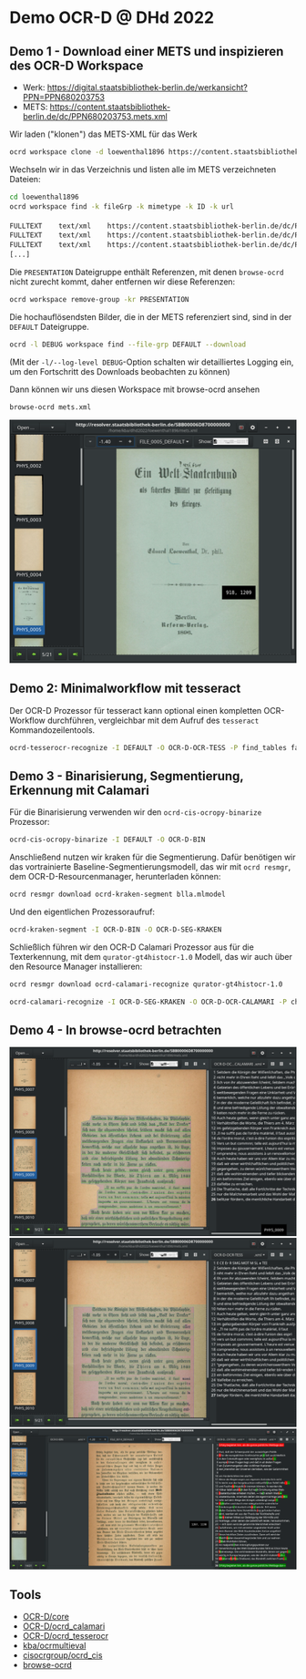 # Demo OCR-D @ DHd 2022

## Demo 1 - Download einer METS und inspizieren des OCR-D Workspace

* Werk: https://digital.staatsbibliothek-berlin.de/werkansicht?PPN=PPN680203753
* METS: https://content.staatsbibliothek-berlin.de/dc/PPN680203753.mets.xml

Wir laden ("klonen") das METS-XML für das Werk

```sh
ocrd workspace clone -d loewenthal1896 https://content.staatsbibliothek-berlin.de/dc/PPN680203753.mets.xml
```

Wechseln wir in das Verzeichnis und listen alle im METS verzeichneten Dateien:

```sh
cd loewenthal1896
ocrd workspace find -k fileGrp -k mimetype -k ID -k url

FULLTEXT	text/xml	https://content.staatsbibliothek-berlin.de/dc/PPN680203753-00000001.ocr.xml	FILE_0001_FULLTEXT
FULLTEXT	text/xml	https://content.staatsbibliothek-berlin.de/dc/PPN680203753-00000002.ocr.xml	FILE_0002_FULLTEXT
FULLTEXT	text/xml	https://content.staatsbibliothek-berlin.de/dc/PPN680203753-00000003.ocr.xml	FILE_0003_FULLTEXT
[...]
```

Die `PRESENTATION` Dateigruppe enthält Referenzen, mit denen `browse-ocrd` nicht zurecht kommt, daher entfernen wir diese Referenzen:

```sh
ocrd workspace remove-group -kr PRESENTATION
```

Die hochauflösendsten Bilder, die in der METS referenziert sind, sind in der
`DEFAULT` Dateigruppe.

```sh
ocrd -l DEBUG workspace find --file-grp DEFAULT --download
```

(Mit der `-l/--log-level DEBUG`-Option schalten wir detailliertes Logging ein, um den Fortschritt des Downloads beobachten zu können)

Dann können wir uns diesen Workspace mit browse-ocrd ansehen

```sh
browse-ocrd mets.xml
```

![](screenshots/browse-ocrd-01.png)

## Demo 2: Minimalworkflow mit tesseract

Der OCR-D Prozessor für tesseract kann optional einen kompletten OCR-Workflow durchführen, vergleichbar mit dem Aufruf des `tesseract` Kommandozeilentools.

```sh
ocrd-tesserocr-recognize -I DEFAULT -O OCR-D-OCR-TESS -P find_tables false -P textequiv_level word -P segmentation_level region -P model Fraktur
```

## Demo 3 - Binarisierung, Segmentierung, Erkennung mit Calamari

Für die Binarisierung verwenden wir den `ocrd-cis-ocropy-binarize` Prozessor:

```sh
ocrd-cis-ocropy-binarize -I DEFAULT -O OCR-D-BIN
```

Anschließend nutzen wir kraken für die Segmentierung. Dafür benötigen wir das vortrainierte Baseline-Segmentierungsmodell, das wir mit `ocrd resmgr`, dem OCR-D-Resourcenmanager, herunterladen können:

```sh
ocrd resmgr download ocrd-kraken-segment blla.mlmodel
```

Und den eigentlichen Prozessoraufruf:

```sh
ocrd-kraken-segment -I OCR-D-BIN -O OCR-D-SEG-KRAKEN
```

Schließlich führen wir den OCR-D Calamari Prozessor aus für die Texterkennung, mit dem `qurator-gt4histocr-1.0` Modell, das wir auch über den Resource Manager installieren:

```sh
ocrd resmgr download ocrd-calamari-recognize qurator-gt4histocr-1.0
```

```sh
ocrd-calamari-recognize -I OCR-D-SEG-KRAKEN -O OCR-D-OCR-CALAMARI -P checkpoint_dir qurator-gt4histocr-1.0
```

## Demo 4 - In browse-ocrd betrachten

![](screenshots/browse-ocrd-02.png)
![](screenshots/browse-ocrd-03.png)
![](screenshots/browse-ocrd-04.png)

## Tools

* [OCR-D/core](https://github.com/OCR-D/core)
* [OCR-D/ocrd\_calamari](https://github.com/OCR-D/ocrd_calamari)
* [OCR-D/ocrd\_tesserocr](https://github.com/OCR-D/ocrd_tesserocr)
* [kba/ocrmultieval](https://github.com/kba/ocrmultieval)
* [cisocrgroup/ocrd\_cis](https://github.com/OCR-D/ocrd_cis)
* [browse-ocrd](https://github.com/hnesk/browse-ocrd)

